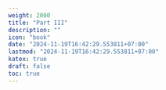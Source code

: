 ```yaml
---
weight: 2000
title: "Part III"
description: ""
icon: "book"
date: "2024-11-19T16:42:29.553811+07:00"
lastmod: "2024-11-19T16:42:29.553811+07:00"
katex: true
draft: false
toc: true
---
```

